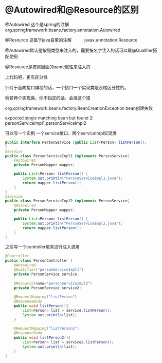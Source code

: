 # @Autowired和@Resource的区别

@Autowired 这个是spring的注解　　　　org.springframework.beans.factory.annotation.Autowired

@Resource 这属于java自带的注解　　　javax.annotation.Resource

@Autowired默认是按照类型来注入的，需要按名字注入的话可以跟@Qualifier搭配使用

@Resource是按照里面的name属性来注入的

上代码吧，更有区分性

针对于面向接口编程的话，一个接口一个实现类是没啥区分性的。

倘若两个实现类，你不指定的话，会报这个错

org.springframework.beans.factory.BeanCreationException bean创建失败

expected single matching bean but found 2: personServiceImpl1,personServiceImpl2

可以写一个实例 一个service接口，两个serviceImpl实现类

```java
public interface PersonService {public List<Person> listPerson();
}
@Service
public class PersonServiceImpl1 implements PersonService{
    @Autowired
    private PersonMapper mapper;

    public List<Person> listPerson() {
        System.out.println("PersonServiceImpl1.java");
        return mapper.listPerson();
    }
}
@Service
public class PersonServiceImpl2 implements PersonService{
    @Autowired
    private PersonMapper mapper;

    public List<Person> listPerson() {
        System.out.println("PersonServiceImpl2.java");
        return mapper.listPerson();
    }
}
```

之后写一个controller层来进行注入调用

```java
@Controller
public class PersonController {
    @Autowired
    @Qualifier("personServiceImpl1")
    private PersonService service;
    
    @Resource(name="personServiceImpl2")
    private PersonService service2;
    
    @RequestMapping("listPerson")
    @ResponseBody
    public void listPerson(){
        List<Person> list = service.listPerson();
        System.out.println(list);
    }
    
    @RequestMapping("listPerson2")
    @ResponseBody
    public void listPerson2(){
        List<Person> list = service2.listPerson();
        System.out.println(list);
    }
}
```

